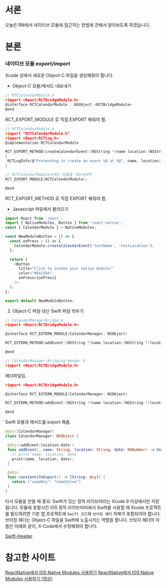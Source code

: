 # 서론

오늘은 RN에서 네이티브 모듈에 접근하는 방법에 관해서 알아보도록 하겠습니다. 

# 본론

### 네이티브 모듈 export/import

Xcode 상에서 새로운 Object-C 파일을 생성해줘야 합니다. 

- Object-C 모듈/메서드 내보내기

```c
// RTCCalendarModule.h
#import <React/RCTBridgeModule.h>
@interface RCTCalendarModule : NSObject <RCTBridgeModule>
@end
```

RCT_EXPORT_MODULE 로 직접 EXPORT 해줘야 함.

```c
// RCTCalendarModule.m
#import "RCTCalendarModule.h"
#import <React/RCTLog.h>
@implementation RCTCalendarModule

RCT_EXPORT_METHOD(createCalendarEvent:(NSString *)name location:(NSString *)location)
{
 RCTLogInfo(@"Pretending to create an event %@ at %@", name, location);
}

// RCTCalendarModule이라는 모듈을 내보내려면 
RCT_EXPORT_MODULE(RCTCalendarModule);

@end
```

RCT_EXPORT_METHOD 로 직접 EXPORT 해줘야 함.

- Javascript 파일에서 불러오기

```javascript
import React from 'react';
import { NativeModules, Button } from 'react-native';
const { CalendarModule } = NativeModules;

const NewModuleButton = () => {
  const onPress = () => {
    CalendarModule.createCalendarEvent('testName', 'testLocation');
  };

  return (
    <Button
      title="Click to invoke your native module!"
      color="#841584"
      onPress={onPress}
    />
  );
};

export default NewModuleButton;
```

2. Object-C 파일 대신 Swift 파일 띄우기

```C
// CalendarManagerBridge.m
#import <React/RCTBridgeModule.h>

@interface RCT_EXTERN_MODULE(CalendarManager, NSObject)

RCT_EXTERN_METHOD(addEvent:(NSString *)name location:(NSString *)location date:(nonnull NSNumber *)date)

@end
```

```C
// CalendarManager-Bridging-Header.h
#import <React/RCTBridgeModule.h>

```

헤더파일임. 

```C
#import <React/RCTBridgeModule.h>

@interface RCT_EXTERN_MODULE(CalendarManager, NSObject)

RCT_EXTERN_METHOD(addEvent:(NSString *)name location:(NSString *)location date:(nonnull NSNumber *)date)

@end
```

Swift 모듈과 메서드를 export 해줌. 

```swift
@objc(CalendarManager)
class CalendarManager: NSObject {

 @objc(addEvent:location:date:)
 func addEvent(_ name: String, location: String, date: NSNumber) -> Void {
   // print name, location, date 
   print(name, location, date);
 }

 @objc
 func constantsToExport() -> [String: Any]! {
   return ["someKey": "someValue"]
 }
}
```
타사 모듈을 만들 때 중요: Swift가 있는 정적 라이브러리는 Xcode 9 이상에서만 지원됩니다. 모듈에 포함시킨 iOS 정적 라이브러리에서 Swift를 사용할 때 Xcode 프로젝트를 빌드하려면 기본 앱 프로젝트에 `Swift 코드`와 `브리징 헤더` 자체가 포함되어야 합니다. 브리징 헤더는 Object-C 파일을 Swift에 노출시키는 역할을 합니다. 브릿지 헤더의 이름은 아래와 같이, X-Code에서 수정해줘야 합니다. 

[Swift-Header](Swift-Header.png)


# 참고한 사이트

[ReactNative에서 IOS Native Modules 사용하기](https://runebook.dev/ko/docs/react_native/native-modules-ios)
[ReactNative에서 IOS Native Modules 사용하기 (영상)](https://www.youtube.com/watch?v=DREQwNb99l0&ab_channel=UnsureProgrammer)